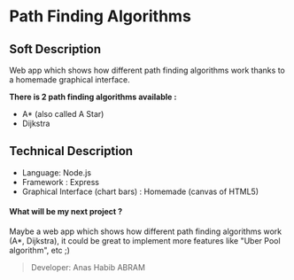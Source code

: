# Path Finding Algorithms

## Soft Description
Web app which shows how different path finding algorithms work thanks to a homemade graphical interface.  


**There is 2 path finding algorithms available :**
- A* (also called A Star)
- Dijkstra

## Technical Description
- Language: Node.js  
- Framework : Express
- Graphical Interface (chart bars) : Homemade (canvas of HTML5)

#### What will be my next project ?

Maybe a web app which shows how different path finding algorithms work (A*, Dijkstra), 
it could be great to implement more features like "Uber Pool algorithm", etc ;)

> Developer: Anas Habib ABRAM
